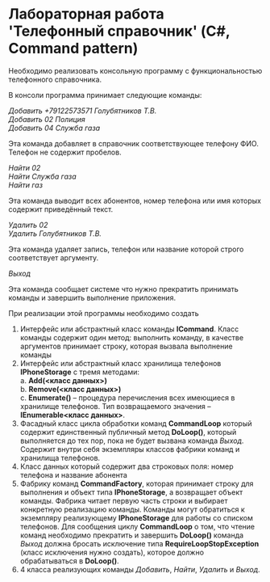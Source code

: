 # Лабораторная работа 'Телефонный справочник' (C#, Command pattern)

Необходимо реализовать консольную программу с функциональностью телефонного справочника.

В консоли программа принимает следующие команды:

*Добавить +79122573571 Голубятников Т.В.*<br />
*Добавить 02 Полиция*<br />
*Добавить 04 Служба газа*

Эта команда добавляет в справочник соответствующее телефону ФИО. Телефон не содержит пробелов.

*Найти 02*<br />
*Найти Служба газа*<br />
*Найти газ*

Эта команда выводит всех абонентов, номер телефона или имя которых содержит приведённый текст.

*Удалить 02*<br />
*Удалить Голубятников Т.В.*

Эта команда удаляет запись, телефон или название которой строго соответствует аргументу.

*Выход*

Эта команда сообщает системе что нужно прекратить принимать команды и завершить выполнение приложения.

При реализации этой программы необходимо создать

1.	Интерфейс или абстрактный класс команды **ICommand**. Класс команды содержит один метод: выполнить команду, в качестве аргументов принимает строку, которая вызвала выполнение команды<br />
2.	Интерфейс или абстрактный класс хранилища телефонов **IPhoneStorage** с тремя методами:<br />
a.	**Add(<класс данных>)**<br />
b.	**Remove(<класс данных>)**<br />
c.	**Enumerate()** – процедура перечисления всех имеющиеся в хранилище телефонов. Тип возвращаемого значения – **IEnumerable<класс данных>**.<br />
3.	Фасадный класс цикла обработки команд **CommandLoop** который содержит единственный публичный метод **DoLoop()**, который выполняется до тех пор, пока не будет вызвана команда *Выход*. Содержит внутри себя экземпляры классов фабрики команд и хранилища телефонов.<br />
4.	Класс данных который содержит два строковых поля: номер телефона и название абонента<br />
5.	Фабрику команд **CommandFactory**, которая принимает строку для выполнения и объект типа **IPhoneStorage**, а возвращает объект команды.
Фабрика читает первую часть строки и выбирает конкретную реализацию команды. Команды могут обратиться к экземпляру реализующему **IPhoneStorage** для работы со списком телефонов. Для сообщения циклу **CommandLoop** о том, что чтение команд необходимо прекратить и завершить **DoLoop()** команда *Выход* должна бросать исключение типа **RequireLoopStopException** (класс исключения нужно создать), которое должно обрабатываться в **DoLoop()**.<br />
6.	4 класса реализующих команды *Добавить*, *Найти*, *Удалить* и *Выход*.
